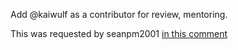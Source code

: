 Add @kaiwulf as a contributor for review, mentoring.

This was requested by seanpm2001 [in this comment](https://github.com/seanpm2001/seanpm2001/issues/22#issuecomment-1003205203)
